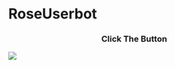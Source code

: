 # RoseUserbot
<h3 align="center">Click The Button</h3>
<a href="https://dashboard.heroku.com/new?button-url=https%3A%2F%2Fgithub.com%2FSendiAp%2FRoseUserbot&template=https%3A%2F%2Fgithub.com%2FSendiAp%2FRoseUserbot"><img src="https://www.herokucdn.com/deploy/button.svg"></a>
</div>
